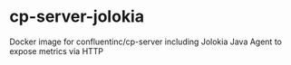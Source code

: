 # cp-server-jolokia
Docker image for confluentinc/cp-server including Jolokia Java Agent to expose metrics via HTTP
